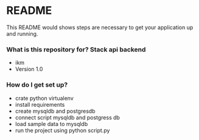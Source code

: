 # README #

This README would shows steps are necessary to get your application up and running.

### What is this repository for? Stack api backend ###

* ikm 
* Version 1.0

### How do I get set up? ###


* crate python virtualenv
* install requirements
* create mysqldb and postgresdb
* connect script mysqldb and postgress db
* load sample data to mysqldb
* run the project using python script.py


